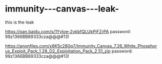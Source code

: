# immunity---canvas---leak-
this is the leak 


https://pan.baidu.com/s/1YyIoe-2vkbfQLUkPjFZrPA
password: 99z1366BB89333cza@@@#13!

https://anonfiles.com/x8K5c280q7/Immunity_Canvas_7.26_White_Phosphorus_Exploit_Pack_1.28_D2_Exploitation_Pack_2.51_zip
password: 99z1366BB89333cza@@@#13!
